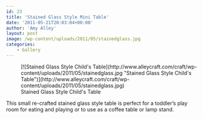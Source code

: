 ```yaml
---
id: 23
title: 'Stained Glass Style Mini Table'
date: '2011-05-21T20:03:04+00:00'
author: 'Amy Alley'
layout: post
image: /wp-content/uploads/2011/05/stainedglass.jpg
categories:
    - Gallery
---
```


<figure aria-describedby="caption-attachment-24" class="wp-caption alignright" id="attachment_24" style="width: 480px">[![Stained Glass Style Child's Table](http://www.alleycraft.com/craft/wp-content/uploads/2011/05/stainedglass.jpg "Stained Glass Style Child's Table")](http://www.alleycraft.com/craft/wp-content/uploads/2011/05/stainedglass.jpg)<figcaption class="wp-caption-text" id="caption-attachment-24">Stained Glass Style Child's Table</figcaption></figure>This small re-crafted stained glass style table is perfect for a toddler’s play room for eating and playing or to use as a coffee table or lamp stand.

